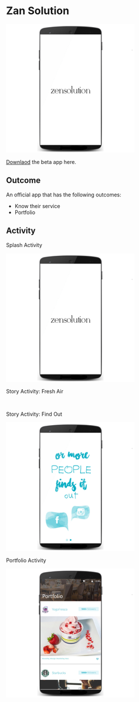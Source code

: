 # Zan Solution

<img src="https://raw.githubusercontent.com/sifatsultan/android-zansolution/master/pics/zan_activity_splash.jpg" width="350px" alt="">

[Downlaod](https://github.com/sifatsultan/android-zansolution/blob/master/app/build/outputs/apk/app-debug.apk?raw=true "Download") the beta app here. 

## Outcome
An official app that has the following outcomes:
* Know their service
* Portfolio

## Activity

Splash Activity

<img src="https://raw.githubusercontent.com/sifatsultan/android-zansolution/master/pics/zan_activity_splash.jpg" width="350px" alt="">

Story Activity: Fresh Air

<img src="https://raw.githubusercontent.com/sifatsultan/android-zansolution/master/pics/zan_activity_storyfresh.jpg" width="350px" alt="">

Story Activity: Find Out

<img src="https://raw.githubusercontent.com/sifatsultan/android-zansolution/master/pics/zan_activity_storyfind.jpg" width="350px" alt="">

Portfolio Activity

<img src="https://raw.githubusercontent.com/sifatsultan/android-zansolution/master/pics/zan_activity_portfolio.jpg" width="350px" alt="">


